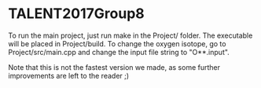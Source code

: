 # TALENT2017Group8

To run the main project, just run make in the Project/ folder. The executable will be placed in Project/build.
To change the oxygen isotope, go to Project/src/main.cpp and change the input file string to "O**.input". 

Note that this is not the fastest version we made, as some further improvements are left to the reader ;)

